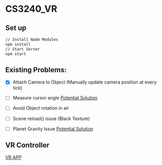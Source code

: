 # CS3240_VR


## Set up
``` bash
// Install Node Modules
npm install
// Start Server
npm start
```


## Existing Problems:
 - [x] Attach Camera to Object (Manually update camera position at every tick)
 - [ ] Measure cursor angle [Potential Solution](https://stackoverflow.com/questions/42808895/finding-the-direction-in-which-the-camera-faces)
 - [ ] Avoid Object rotation in air
 - [ ] Scene reload() issue (Black Texture)
 - [ ] Planet Gravity Issue [Potential Solution](https://stackoverflow.com/questions/35026623/how-to-set-gravity-to-the-center-of-a-big-sphere-planet-in-babylon-js)


 ## VR Controller
 [VR APP](https://developers.google.com/vr/daydream/controller-emulator)